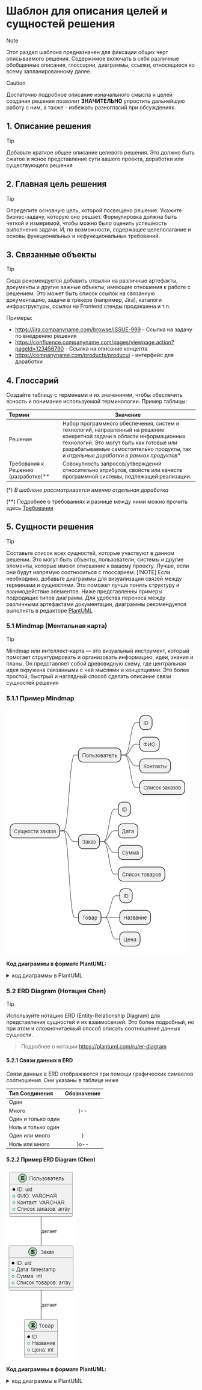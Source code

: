 # Шаблон для описания целей и сущностей решения

> [!NOTE]
> Этот раздел шаблона предназначен для фиксации общих черт описываемого решения.
Содержимое включать в себя различные обобщенные описания, глоссарии, диаграммы, ссылки, относящиеся ко всему запланированному далее.

> [!CAUTION]
> Достаточно подробное описание изначального смысла и целей создания решения позволит **ЗНАЧИТЕЛЬНО** упростить дальнейшую работу с ним, а также - избежать разногласий при обсуждениях.

## 1. Описание решения

> [!TIP]
> Добавьте краткое общее описание целевого решения. Это должно быть сжатое и ясное представление сути вашего проекта, доработки или существующего решения


## 2. Главная цель решения
> [!TIP]
> Определите основную цель, которой посвещено решение. Укажите бизнес-задачу, которую оно решает. Формулировка должна быть четкой и измеримой, чтобы можно было оценить успешность выполнения задачи. И, по возможности, содержащее целеполагание и основы функциональных и нефункциональных требований.

## 3. Связанные объекты
> [!TIP]
> Сюда рекомендуется добавить отсылки на различные артефакты, документы и другие важные объекты, имеющие отношения к работе с решением. Это может быть список ссылок на связанную документацию, задачи в трекере (например, Jira), каталоги инфраструктуры, ссылки на Frontend стенды продакшена и т.п.

Примеры:

* https://jira.companyname.com/browse/ISSUE-999 - Ссылка на задачу по внедрению решения
* https://сonfluence.companyname.com/pages/viewpage.action?pageId=123456790 - Ссылка на описание концепта
* https://companyname.com/products/producui - интерфейс для доработки

## 4. Глоссарий
Создайте таблицу с терминами и их значениями, чтобы обеспечить ясность и понимание используемой терминологии. Пример таблицы:

| Термин                | Значение                                                        |
|:------------| --------------------------------------------------------------------------|
|Решение| Набор программного обеспечения, систем и технологий, направленный на решение конкретной задачи в области информационных технологий. Это могут быть как готовые или разрабатываемые самостоятельно продукты, так и *отдельные доработки в рамках продуктов** |
| Требования к Решению (разработке)** | Совокупность запросов/утверждений относительно атрибутов, свойств или качеств программной системы, подлежащей реализации. |

(*) *В шаблоне рассматривается именно отдельная доработка*

(**) Подробнее о требованиях и разнице между ними можно прочить здесь [Требования](https://ru.wikipedia.org/wiki/%D0%A2%D1%80%D0%B5%D0%B1%D0%BE%D0%B2%D0%B0%D0%BD%D0%B8%D1%8F_%D0%BA_%D0%BF%D1%80%D0%BE%D0%B3%D1%80%D0%B0%D0%BC%D0%BC%D0%BD%D0%BE%D0%BC%D1%83_%D0%BE%D0%B1%D0%B5%D1%81%D0%BF%D0%B5%D1%87%D0%B5%D0%BD%D0%B8%D1%8E "Требования к программному обеспечению")

## 5. Сущности решения

> [!TIP]
>Составьте список всех сущностей, которые участвуют в данном решении. Это могут быть объекты, пользователи, системы и другие элементы, которые имеют отношение к вашему проекту. Лучше, если они будут напрямую соотноситься с глоссарием.
> [!NOTE]
> Если необходимо, добавьте диаграммы для визуализации связей между терминами и сущностями. Это поможет лучше понять структуру и взаимодействие элементов. Ниже представленны примеры подходящих типов диаграмм. Для удобства переноса между различными артефактами документации, диаграммы рекомендуется выполнять в редакторе [PlantUML](https://plantuml.com/en "Официальный сайт PlantUML")

### 5.1 Mindmap (Ментальная карта)

> [!TIP]
>Mindmap или интеллект-карта — это визуальный инструмент, который помогает структурировать и организовать информацию, идеи, знания и планы. Он представляет собой древовидную схему, где центральная идея окружена связанными с ней мыслями и концепциями. Это более простой, быстрый и наглядный способ сделать описание связи сущностей решения

### 5.1.1 Пример Mindmap

![Mindmap](https://github.com/archdocspec/featuredocumentation/blob/main/FeatureTemplate/Assets/Mindmap.png "Образец Mindmap")

**Код диаграммы в формате PlantUML:**
<details>
  <summary>код диаграммы в PlantUML</summary>
	  
```
@startmindmap
* Сущности заказа
	* Пользователь
		* ID
		* ФИО
		* Контакты
		* Список заказов
	* Заказ
		* ID
		* Дата
		* Сумма
		* Список товаров
	* Товар
		* ID
		* Название
		* Цена
@endmindmap

```
</details>



### 5.2 ERD Diagram (Нотация Chen)

> [!TIP]
>Используйте нотацию ERD (Entity-Relationship Diagram) для представления сущностей и их взаимосвязей. Это более подробный, но при этом и сложночитаемый способ описать соотношение данных сущности.

> Подробнее о нотации https://plantuml.com/ru/er-diagram

#### 5.2.1 Связи данных в ERD

Связи данных в ERD отображаются при помощи графических символов соотношения.
Они указаны в таблице ниже

| Тип Соединения | Обозначение |
|:------------|:------------:|
|Один| |-- |
|Много| }-- |
|Один и только один| ||-- |
|Ноль и только один| |o-- |
|Один или много| }|-- |
|Ноль или много| }o-- |

#### 5.2.2 Пример ERD Diagram (Chen)

![ERD CHEN](https://github.com/archdocspec/featuredocumentation/blob/main/FeatureTemplate/Assets/1-5-2-ERD-Chen.png "Образец ERD")

**Код диаграммы в формате PlantUML:**

<details>
	
  <summary>код диаграммы в PlantUML</summary>
	  
	```	  
	@startuml
	entity "Пользователь" {
  	+ID
  	+Имя
  	+Email
  	+Список заказов
	}

	entity "Заказ" {
  	+ID: int
  	+Дата: date
  	+Сумма: float
   	+Список товаров
	}
 
	entity "Заказ" {
  	+ID
  	+Название
  	+Цена
	}
 
	Пользователь  Заказ : делает
 	Пользователь -N- Заказ : делает
	@enduml
 
	```
</details>

